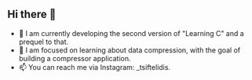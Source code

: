 ## Hi there 👋

- 🔭 I am currently developing the second version of "Learning C" and a prequel to that.
- 🌱 I am focused on learning about data compression, with the goal of building a compressor application.
- 📫 You can reach me via Instagram: _tsiftelidis.
